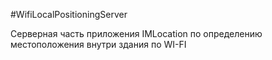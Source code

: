 #WifiLocalPositioningServer

Серверная часть приложения IMLocation по определению местоположения внутри здания по WI-FI
